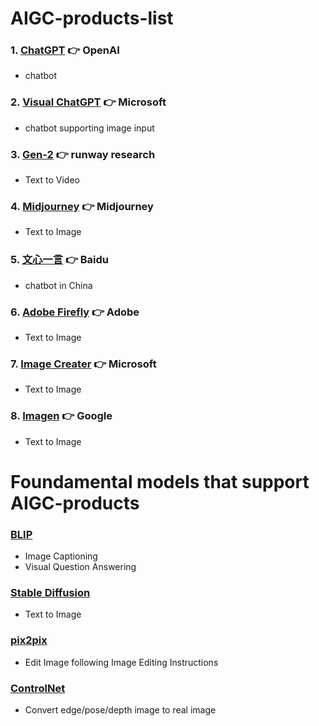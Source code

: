 # AIGC-products-list

### 1. [ChatGPT](https://chat.openai.com/) 👉 OpenAI
* chatbot

### 2. [Visual ChatGPT](https://huggingface.co/spaces/microsoft/visual_chatgpt) 👉 Microsoft
* chatbot supporting image input

### 3. [Gen-2](https://research.runwayml.com/gen2) 👉 runway research
* Text to Video

### 4. [Midjourney](https://www.midjourney.com/) 👉 Midjourney
* Text to Image

### 5. [文心一言](https://yiyan.baidu.com/) 👉 Baidu
* chatbot in China

### 6. [Adobe Firefly](https://firefly.adobe.com/) 👉 Adobe
* Text to Image

### 7. [Image Creater](https://www.bing.com/create) 👉 Microsoft
* Text to Image

### 8. [Imagen](https://imagen.research.google/) 👉 Google
* Text to Image

# Foundamental models that support AIGC-products

### [BLIP](https://huggingface.co/spaces/Salesforce/BLIP)
* Image Captioning
* Visual Question Answering

### [Stable Diffusion](https://huggingface.co/stabilityai/stable-diffusion-2)
* Text to Image

### [pix2pix](https://huggingface.co/spaces/timbrooks/instruct-pix2pix)
* Edit Image following Image Editing Instructions


### [ControlNet](https://github.com/lllyasviel/ControlNet)
* Convert edge/pose/depth image to real image
